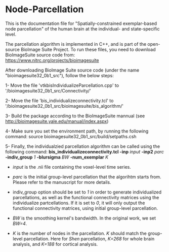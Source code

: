 # Node-Parcellation
This is the documentation file for "Spatially-constrained exemplar-based node parcellation" of the human brain at the individual- and state-specific level.

The parcellation algorithm is implemented in C++, and is part of the open-source BioImage Suite Project. To run these files, you need to download BioImageSuite source code from: https://www.nitrc.org/projects/bioimagesuite

After downloading BioImage Suite source code (under the name "bioimagesuite32_0b1_src"), follow the below steps:

1- Move the file 'vtkbisIndividualizeParcellation.cpp' to '/bioimagesuite32_0b1_src/Connectivity/'

2- Move the file 'bis_individualizeconnectivity.tcl' to '/bioimagesuite32_0b1_src/bioimagesuite/bis_algorithm/'

3- Build the package according to the BioImageSuite mannual (see http://bioimagesuite.yale.edu/manual/index.aspx)

4- Make sure you set the environment path, by running the following command:
source bioimagesuite32_0b1_src/build/setpaths.csh

5- Finally, the individualzied parcellation algorithm can be called using the following command:
**bis_individualizeconnectivity.tcl -inp** *input* **-inp2** *parc*  **-indiv_group** *1* **-blursigma** *BW* **-num_exemplar** *K*

- *input* is the .nii file containing the voxel-level time series.

- *parc* is the initial group-level parcellation that the algorihtm starts from. Please refer to the manuscript for more details.

- indiv_group option should be set to *1* in order to generate individualized parcellations, as well as the functional connectivity matrices using the individualize partcellations. If it is set to *0*, it will only output the functional connectivity matrices, using initial group-level parcellation.

- *BW* is the smoothing kernel's bandwidth. In the original work, we set *BW=4*.

- *K* is the number of nodes in the parcellation. *K* should match the group-level parcellation. Here for *Shen* parcellation, *K=268* for whole brain analysis, and *K=188* for cortical analysis.


